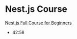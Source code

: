 # Nest.js Course

[Nest.js Full Course for Beginners](https://www.youtube.com/watch?v=8_X0nSrzrCw)

- 42:58
